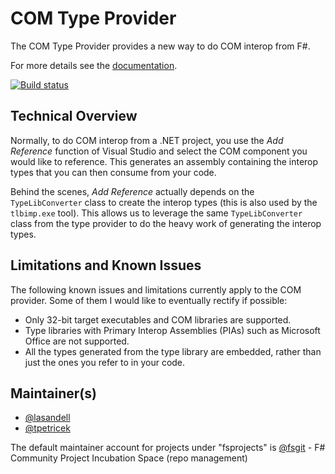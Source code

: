 # COM Type Provider

The COM Type Provider provides a new way to do COM interop from F#.

For more details see the [documentation](http://fsprojects.github.io/FSharp.ComProvider/).

[![Build status](https://ci.appveyor.com/api/projects/status/75x143ra44sp4uye)](https://ci.appveyor.com/project/lasandell/fsharp-comprovider)

## Technical Overview

Normally, to do COM interop from a .NET project, you use the _Add Reference_
function of Visual Studio and select the COM component you would like to
reference. This generates an assembly containing the interop types that you can
then consume from your code.

Behind the scenes, _Add Reference_ actually depends on the `TypeLibConverter`
class to create the interop types (this is also used by the `tlbimp.exe` tool).
This allows us to leverage the same `TypeLibConverter` class from the type
provider to do the heavy work of generating the interop types.

## Limitations and Known Issues

The following known issues and limitations currently apply to the COM provider.
Some of them I would like to eventually rectify if possible:

* Only 32-bit target executables and COM libraries are supported.
* Type libraries with Primary Interop Assemblies (PIAs) such as Microsoft
  Office are not supported.
* All the types generated from the type library are embedded, rather than
  just the ones you refer to in your code.

## Maintainer(s)

- [@lasandell](https://github.com/lasandell)
- [@tpetricek](https://github.com/tpetricek)

The default maintainer account for projects under "fsprojects" is [@fsgit](https://github.com/fsgit) - F# Community Project Incubation Space (repo management)
